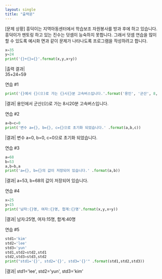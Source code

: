 ```yaml
---
layout: single
title: "출력문"
---
```


[문제 상황] 
흥덕이는 지역아동센터에서 학습보조 자원봉사를 방과 후에 하고 있습니다. 흥덕이가 멘토링 하고 있는 진수는 덧셈이 능숙하지 못합니다. 그래서 덧셈 연습을 많이 할 수 있도록 예시화 면과 같이 문제가 나타나도록 프로그램을 작성하려고 합니다. 

~~~python
x=35
y=24
print('{}+{}={}'.format(x,y,x+y)) 
~~~

|출력 결과|  
35+24=59

연습 #1

~~~python
print('{}에서 {}(으)로 가는 {}시{}분 고속버스입니다.'.format('용인', '군산', 8, 20))
~~~

|결과|
용인에서 군산(으)로 가는 8시20분 고속버스입니다.

연습 #2

~~~python
a=b=c=0
print('변수 a={}, b={}, c={}으로 초기화 되었습니다.' .format(a,b,c))
~~~

|결과|
변수 a=0, b=0, c=0으로 초기화 되었습니다.

연습 #3

~~~python
a=68 
b=53
a,b=b,a
print('a={}, b={}의 값이 저장되어 있습니다.' .format(a,b))
~~~

|결과|
a=53, b=68의 값이 저장되어 있습니다.

연습 #4

~~~python
x=25
y=15
print('남자:{}명, 여자:{}명, 합계:{}명'.format(x,y,x+y))
~~~

|결과|
남자:25명, 여자:15명, 합계:40명

연습 #5

~~~python
std1='kim'
std2='lee'
std3='yun'
std1,std2=std2,std1
std2,std3=std3,std2
print("std1='{}', std2='{}', std3='{}'" .format(std1,std2,std3))
~~~

|결과|
std1='lee', std2='yun', std3='kim'

